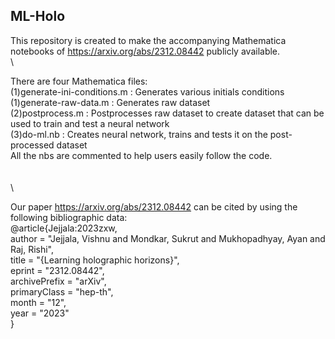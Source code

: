 ## ML-Holo
 This repository is created to make the accompanying Mathematica notebooks of https://arxiv.org/abs/2312.08442 publicly available.\
 \
 
 There are four Mathematica files: \
 (1)generate-ini-conditions.m : Generates various initials conditions \
 (1)generate-raw-data.m : Generates raw dataset \
 (2)postprocess.m : Postprocesses raw dataset to create dataset that can be used to train and test a neural network \
 (3)do-ml.nb : Creates neural network, trains and tests it on the post-processed dataset \
 All the nbs are commented to help users easily follow the code. \
 \
 \
 \


 Our paper https://arxiv.org/abs/2312.08442 can be cited by using the following bibliographic data: \
 @article{Jejjala:2023zxw, \
   author = "Jejjala, Vishnu and Mondkar, Sukrut and Mukhopadhyay, Ayan and Raj, Rishi", \
   title = "{Learning holographic horizons}", \
   eprint = "2312.08442", \
   archivePrefix = "arXiv", \
   primaryClass = "hep-th", \
   month = "12", \
   year = "2023" \
   }

